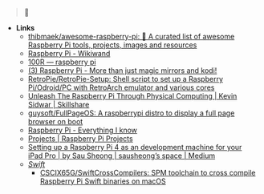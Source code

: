 > 🍓

- **Links**
	- [thibmaek/awesome-raspberry-pi: 📝 A curated list of awesome Raspberry Pi tools, projects, images and resources](https://github.com/thibmaek/awesome-raspberry-pi)
	- [Raspberry Pi - Wikiwand](https://www.wikiwand.com/en/Raspberry_Pi)
	- [100R — raspberry pi](https://100r.co/site/raspberry_pi.html)
	- [(3) Raspberry Pi - More than just magic mirrors and kodi!](https://www.reddit.com/r/raspberry_pi/)
	- [RetroPie/RetroPie-Setup: Shell script to set up a Raspberry Pi/Odroid/PC with RetroArch emulator and various cores](https://github.com/RetroPie/RetroPie-Setup)
	- [Unleash The Raspberry Pi Through Physical Computing | Kevin Sidwar | Skillshare](https://www.skillshare.com/classes/Unleash-The-Raspberry-Pi-Through-Physical-Computing/2109089069)
	- [guysoft/FullPageOS: A raspberrypi distro to display a full page browser on boot](https://github.com/guysoft/FullPageOS)
	- [Raspberry Pi - Everything I know](https://wiki.nikitavoloboev.xyz/hardware/raspberry-pi)
	- [Projects | Raspberry Pi Projects](https://projects.raspberrypi.org/en)
	- [Setting up a Raspberry Pi 4 as an development machine for your iPad Pro | by Sau Sheong | sausheong’s space | Medium](https://medium.com/sausheong/setting-up-a-raspberry-pi-4-as-an-development-machine-for-your-ipad-pro-3813f872fccc)
	- *[Swift](../../Programming/Swift.md)*
		- [CSCIX65G/SwiftCrossCompilers: SPM toolchain to cross compile Raspberry Pi Swift binaries on macOS](https://github.com/CSCIX65G/SwiftCrossCompilers)



